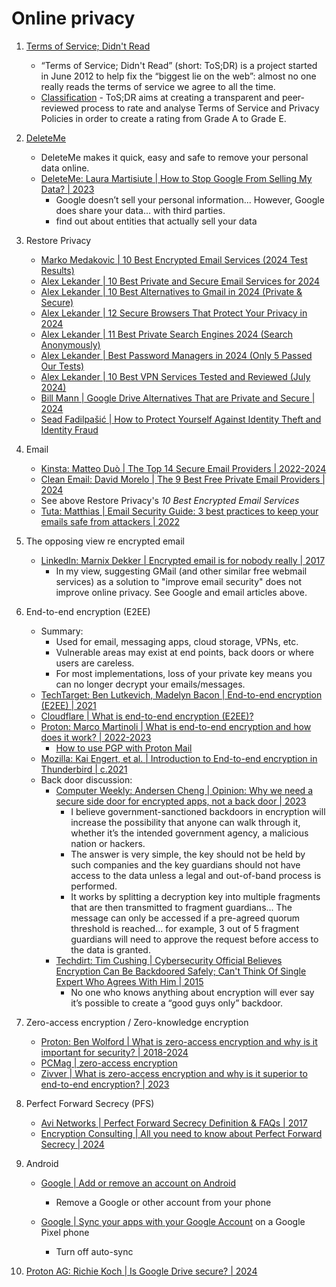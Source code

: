 # Online privacy

1. [Terms of Service; Didn't Read](https://www.tosdr.org/)
   - “Terms of Service; Didn't Read” (short: ToS;DR) is a project started in June 2012 to help fix the
     “biggest lie on the web”: almost no one really reads the terms of service we agree to all the time.
   - [Classification](https://www.tosdr.org/classification) - ToS;DR aims at creating a transparent and
     peer-reviewed process to rate and analyse Terms of Service and Privacy Policies in order to create
     a rating from Grade A to Grade E.

1. [DeleteMe](https://joindeleteme.com/)
   - DeleteMe makes it quick, easy and safe to remove your personal data online.
   - [DeleteMe: Laura Martisiute | How to Stop Google From Selling My Data? | 2023](https://joindeleteme.com/blog/how-to-stop-google-from-selling-my-data/)
     * Google doesn’t sell your personal information... However, Google does share your data... with third parties.
     * find out about entities that actually sell your data

1. Restore Privacy
   - [Marko Medakovic | 10 Best Encrypted Email Services (2024 Test Results)](https://restoreprivacy.com/email/best-encrypted-email/)
   - [Alex Lekander | 10 Best Private and Secure Email Services for 2024](https://restoreprivacy.com/email/secure/)
   - [Alex Lekander | 10 Best Alternatives to Gmail in 2024 (Private & Secure)](https://restoreprivacy.com/email/alternatives-to-gmail/)
   - [Alex Lekander | 12 Secure Browsers That Protect Your Privacy in 2024](https://restoreprivacy.com/browser/secure/)
   - [Alex Lekander | 11 Best Private Search Engines 2024 (Search Anonymously)](https://restoreprivacy.com/private-search-engine/)
   - [Alex Lekander | Best Password Managers in 2024 (Only 5 Passed Our Tests)](https://restoreprivacy.com/password-manager/best-password-manager/)
   - [Alex Lekander | 10 Best VPN Services Tested and Reviewed (July 2024)](https://restoreprivacy.com/vpn/best/)
   - [Bill Mann | Google Drive Alternatives That are Private and Secure | 2024](https://restoreprivacy.com/google-drive-alternatives/)
   - [Sead Fadilpašić | How to Protect Yourself Against Identity Theft and Identity Fraud](https://restoreprivacy.com/identity-theft-protection/)

1. Email
   - [Kinsta: Matteo Duò | The Top 14 Secure Email Providers | 2022-2024](https://kinsta.com/blog/secure-email-providers/)
   - [Clean Email: David Morelo | The 9 Best Free Private Email Providers | 2024](https://clean.email/blog/email-security/free-private-email-providers)
   - See above Restore Privacy's *10 Best Encrypted Email Services*
   - [Tuta: Matthias | Email Security Guide: 3 best practices to keep your emails safe from attackers | 2022](https://tuta.com/blog/email-security-guide-online)

1. The opposing view re encrypted email
   - [LinkedIn: Marnix Dekker | Encrypted email is for nobody really | 2017](https://www.linkedin.com/pulse/stop-asking-encrypted-email-marnix-dekker)
     * In my view, suggesting GMail (and other similar free
       webmail services) as a solution to "improve email
       security" does not improve online privacy. See Google
       and email articles above.

1. End-to-end encryption (E2EE)
   - Summary:
     * Used for email, messaging apps, cloud storage, VPNs, etc.
     * Vulnerable areas may exist at end points, back doors or where users are careless.
     * For most implementations, loss of your private key means you can no longer decrypt your emails/messages.
   - [TechTarget: Ben Lutkevich, Madelyn Bacon | End-to-end encryption (E2EE) | 2021](https://www.techtarget.com/searchsecurity/definition/end-to-end-encryption-E2EE)
   - [Cloudflare | What is end-to-end encryption (E2EE)?](https://www.cloudflare.com/learning/privacy/what-is-end-to-end-encryption/)
   - [Proton: Marco Martinoli | What is end-to-end encryption and how does it work? | 2022-2023](https://proton.me/blog/what-is-end-to-end-encryption)
     * [How to use PGP with Proton Mail](https://proton.me/support/how-to-use-pgp)
   - [Mozilla: Kai Engert, et al. | Introduction to End-to-end encryption in Thunderbird | c.2021](https://support.mozilla.org/en-US/kb/introduction-to-e2e-encryption)
   - Back door discussion:
     * [Computer Weekly: Andersen Cheng | Opinion: Why we need a secure side door for encrypted apps, not a back door | 2023](https://www.computerweekly.com/opinion/Why-we-need-a-secure-side-door-for-encrypted-apps-not-a-back-door)
       + I believe government-sanctioned backdoors in encryption will
         increase the possibility that anyone can walk through it, whether
         it’s the intended government agency, a malicious nation or hackers.
       + The answer is very simple, the key should not be held by such
         companies and the key guardians should not have access to the data
         unless a legal and out-of-band process is performed.
       + It works by splitting a decryption key into multiple fragments that
         are then transmitted to fragment guardians... The message can only
         be accessed if a pre-agreed quorum threshold is reached... for
         example, 3 out of 5 fragment guardians will need to approve the
         request before access to the data is granted.
     * [Techdirt: Tim Cushing | Cybersecurity Official Believes Encryption Can Be Backdoored Safely; Can't Think Of Single Expert Who Agrees With Him | 2015](https://www.techdirt.com/2015/04/23/cybersecurity-official-believes-encryption-can-be-backdoored-safely-cant-think-single-expert-who-agrees-with-him/)
       + No one who knows anything about encryption will ever say it’s possible to create a “good guys only” backdoor.

1. Zero-access encryption / Zero-knowledge encryption
   - [Proton: Ben Wolford | What is zero-access encryption and why is it important for security? | 2018-2024](https://proton.me/blog/zero-access-encryption)
   - [PCMag | zero-access encryption](https://www.pcmag.com/encyclopedia/term/zero-access-encryption)
   - [Zivver | What is zero-access encryption and why is it superior to end-to-end encryption? | 2023](https://www.zivver.com/blog/what-is-zero-access-encryption-and-why-is-it-superior-to-end-to-end-encryption)

1. Perfect Forward Secrecy (PFS)
   - [Avi Networks | Perfect Forward Secrecy Definition & FAQs | 2017](https://avinetworks.com/glossary/perfect-forward-secrecy/)
   - [Encryption Consulting | All you need to know about Perfect Forward Secrecy | 2024](https://www.encryptionconsulting.com/all-you-need-to-know-about-perfect-forward-secrecy/)

1. Android
   - [Google | Add or remove an account on Android](https://support.google.com/android/answer/7664951)
     * Remove a Google or other account from your phone

   - [Google | Sync your apps with your Google Account](https://support.google.com/pixelphone/answer/2840875) on a Google Pixel phone
     * Turn off auto-sync

1. [Proton AG: Richie Koch | Is Google Drive secure? | 2024](https://proton.me/blog/is-google-drive-secure)

